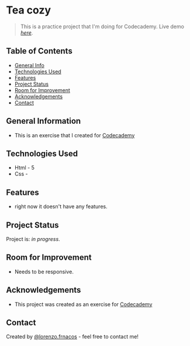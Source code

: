 # Tea cozy
> This is a practice project that I'm doing for Codecademy.
> Live demo [_here_](https://lfrancos.github.io/tea-cozy/). <!-- Once I update the project on git hub I'll have the link here. -->

## Table of Contents
* [General Info](#general-information)
* [Technologies Used](#technologies-used)
* [Features](#features)
* [Project Status](#project-status)
* [Room for Improvement](#room-for-improvement)
* [Acknowledgements](#acknowledgements)
* [Contact](#contact)
<!-- * [License](#license) -->


## General Information
- This is an exercise that I created for [Codecademy](https://www.codecademy.com)
<!-- You don't have to answer all the questions - just the ones relevant to your project. -->


## Technologies Used
- Html - 5
- Css -


## Features
- right now it doesn't have any features.


## Project Status
Project is: _in progress_.


## Room for Improvement

- Needs to be responsive.


## Acknowledgements

- This project was created as an exercise for [Codecademy](https://www.codecademy.com)


## Contact
Created by [@lorenzo.frnacos](https://www.lorenzofrancos.com) - feel free to contact me!


<!-- Optional -->
<!-- ## License -->
<!-- This project is open source and available under the [... License](). -->

<!-- You don't have to include all sections - just the one's relevant to your project -->
